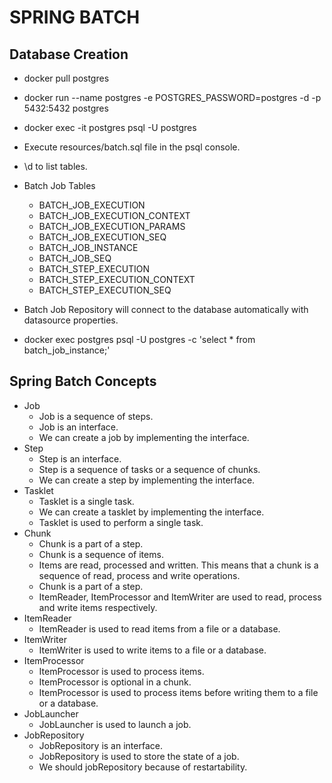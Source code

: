 # SPRING BATCH

## Database Creation
- docker pull postgres
- docker run --name postgres -e POSTGRES_PASSWORD=postgres -d -p 5432:5432 postgres
- docker exec -it postgres psql -U postgres
- Execute resources/batch.sql file in the psql console.
- \d to list tables.
- Batch Job Tables
  - BATCH_JOB_EXECUTION
  - BATCH_JOB_EXECUTION_CONTEXT
  - BATCH_JOB_EXECUTION_PARAMS
  - BATCH_JOB_EXECUTION_SEQ
  - BATCH_JOB_INSTANCE
  - BATCH_JOB_SEQ
  - BATCH_STEP_EXECUTION
  - BATCH_STEP_EXECUTION_CONTEXT
  - BATCH_STEP_EXECUTION_SEQ
- Batch Job Repository will connect to the database automatically with datasource properties.

- docker exec postgres psql -U postgres -c 'select * from batch_job_instance;'


## Spring Batch Concepts
- Job
  - Job is a sequence of steps.
  - Job is an interface.
  - We can create a job by implementing the interface.
- Step
  - Step is an interface.
  - Step is a sequence of tasks or a sequence of chunks.
  - We can create a step by implementing the interface.
- Tasklet
  - Tasklet is a single task.
  - We can create a tasklet by implementing the interface.
  - Tasklet is used to perform a single task.
- Chunk
  - Chunk is a part of a step.
  - Chunk is a sequence of items.
  - Items are read, processed and written. This means that a chunk is a sequence of read, process and write operations.
  - Chunk is a part of a step.
  - ItemReader, ItemProcessor and ItemWriter are used to read, process and write items respectively.
- ItemReader
  - ItemReader is used to read items from a file or a database.
- ItemWriter
  - ItemWriter is used to write items to a file or a database.
- ItemProcessor
  - ItemProcessor is used to process items.
  - ItemProcessor is optional in a chunk.
  - ItemProcessor is used to process items before writing them to a file or a database.
- JobLauncher
  - JobLauncher is used to launch a job.
- JobRepository
  - JobRepository is an interface.
  - JobRepository is used to store the state of a job.
  - We should jobRepository because of restartability.